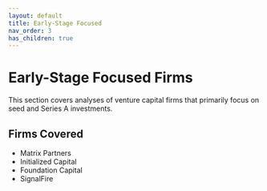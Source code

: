 ```yaml
---
layout: default
title: Early-Stage Focused
nav_order: 3
has_children: true
---
```


# Early-Stage Focused Firms

This section covers analyses of venture capital firms that primarily focus on seed and Series A investments.

## Firms Covered
- Matrix Partners
- Initialized Capital
- Foundation Capital
- SignalFire 